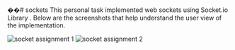 ��#   s o c k e t s 
 This personal task implemented web sockets using Socket.io Library .
Below are the screenshots that help understand the user view of the implementation.

![socket assignment 1](https://github.com/user-attachments/assets/fc21de85-b6db-4b73-af29-51bd6ec6e0e6)
 ![socket assignment 2](https://github.com/user-attachments/assets/63b3cdf7-dd3c-4988-9c1b-0826591b9e7f)

